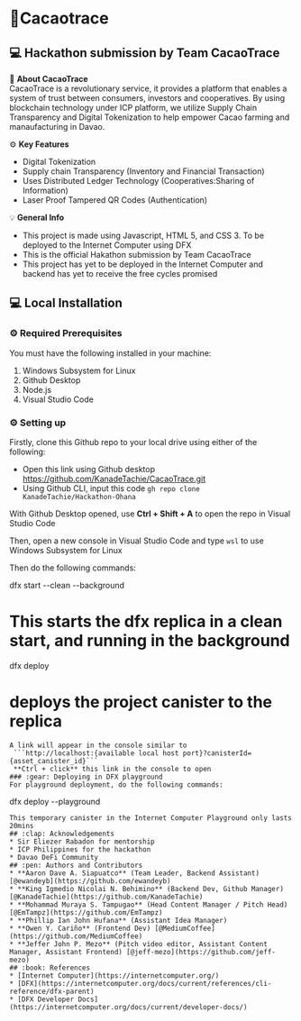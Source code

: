 # 🍫Cacaotrace
## :computer: Hackathon submission by Team CacaoTrace 

🚀 **About CacaoTrace** \
CacaoTrace is a revolutionary service, it provides a platform that enables a system of trust between consumers, investors and cooperatives. By using blockchain technology under ICP platform, we utilize Supply Chain Transparency and Digital Tokenization to help empower Cacao farming and manaufacturing in Davao.

:gear: **Key Features**
* Digital Tokenization
* Supply chain Transparency (Inventory and Financial Transaction)
* Uses Distributed Ledger Technology (Cooperatives:Sharing of Information)
* Laser Proof Tampered QR Codes (Authentication)
  
:bulb: **General Info**
* This project is made using Javascript, HTML 5, and CSS 3. To be deployed to the Internet Computer using DFX
* This is the official Hakathon submission by Team CacaoTrace 
* This project has yet to be deployed in the Internet Computer and backend has yet to receive the free cycles promised


## :computer: Local Installation 
### :gear: Required Prerequisites
You must have the following installed in your machine:
1. Windows Subsystem for Linux
2. Github Desktop
3. Node.js
4. Visual Studio Code

### :gear: Setting up
Firstly, clone this Github repo to your local drive using either of the following:
* Open this link using Github desktop https://github.com/KanadeTachie/CacaoTrace.git
* Using Github CLI, input this code 
```gh repo clone KanadeTachie/Hackathon-Ohana```

With Github Desktop opened, use **Ctrl + Shift + A** to open the repo in Visual Studio Code

Then, open a new console in Visual Studio Code and type ```wsl``` to use Windows Subsystem for Linux

Then do the following commands:

dfx start --clean --background
# This starts the dfx replica in a clean start, and running in the background

dfx deploy
# deploys the project canister to the replica
```
A link will appear in the console similar to
 ```http://localhost:{available local host port}?canisterId={asset_canister_id}```
 **Ctrl + click** this link in the console to open
### :gear: Deploying in DFX playground
For playground deployment, do the following commands:
```
dfx deploy --playground
```
This temporary canister in the Internet Computer Playground only lasts 20mins
## :clap: Acknowledgements 
* Sir Eliezer Rabadon for mentorship
* ICP Philippines for the hackathon
* Davao DeFi Community
## :pen: Authors and Contributors 
* **Aaron Dave A. Siapuatco** (Team Leader, Backend Assistant) [@ewandeyb](https://github.com/ewandeyb)
* **King Igmedio Nicolai N. Behimino** (Backend Dev, Github Manager) [@KanadeTachie](https://github.com/KanadeTachie)
* **Mohammad Muraya S. Tampugao** (Head Content Manager / Pitch Head) [@EmTampz](https://github.com/EmTampz)
* **Phillip Ian John Hufana** (Assistant Idea Manager)
* **Owen Y. Cariño** (Frontend Dev) [@MediumCoffee](https://github.com/MediumCoffee)
* **Jeffer John P. Mezo** (Pitch video editor, Assistant Content Manager, Assistant Frontend) [@jeff-mezo](https://github.com/jeff-mezo)
## :book: References
* [Internet Computer](https://internetcomputer.org/)
* [DFX](https://internetcomputer.org/docs/current/references/cli-reference/dfx-parent)
* [DFX Developer Docs](https://internetcomputer.org/docs/current/developer-docs/)
